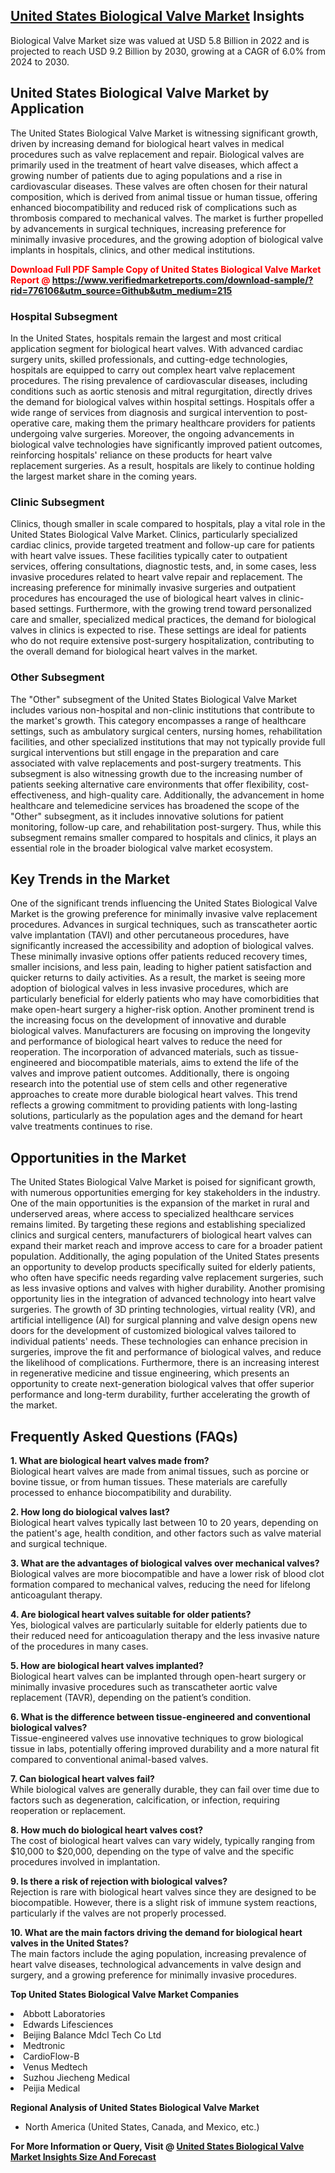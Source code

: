 <h2><a href="https://www.verifiedmarketreports.com/download-sample/?rid=776106&amp;utm_source=Github&amp;utm_medium=215" target="_blank">United States Biological Valve Market</a> Insights</h2><p>Biological Valve Market size was valued at USD 5.8 Billion in 2022 and is projected to reach USD 9.2 Billion by 2030, growing at a CAGR of 6.0% from 2024 to 2030.</p><p><div> <h2>United States Biological Valve Market by Application</h2> <p>The United States Biological Valve Market is witnessing significant growth, driven by increasing demand for biological heart valves in medical procedures such as valve replacement and repair. Biological valves are primarily used in the treatment of heart valve diseases, which affect a growing number of patients due to aging populations and a rise in cardiovascular diseases. These valves are often chosen for their natural composition, which is derived from animal tissue or human tissue, offering enhanced biocompatibility and reduced risk of complications such as thrombosis compared to mechanical valves. The market is further propelled by advancements in surgical techniques, increasing preference for minimally invasive procedures, and the growing adoption of biological valve implants in hospitals, clinics, and other medical institutions. <strong><p><span class=""><span style="color: #ff0000;"><strong>Download Full PDF Sample Copy of United States Biological Valve Market Report</strong> @ </span><a href="https://www.verifiedmarketreports.com/download-sample/?rid=776106&amp;utm_source=Github&amp;utm_medium=215" target="_blank">https://www.verifiedmarketreports.com/download-sample/?rid=776106&amp;utm_source=Github&amp;utm_medium=215</a></span></p></strong></p> <h3>Hospital Subsegment</h3> <p>In the United States, hospitals remain the largest and most critical application segment for biological heart valves. With advanced cardiac surgery units, skilled professionals, and cutting-edge technologies, hospitals are equipped to carry out complex heart valve replacement procedures. The rising prevalence of cardiovascular diseases, including conditions such as aortic stenosis and mitral regurgitation, directly drives the demand for biological valves within hospital settings. Hospitals offer a wide range of services from diagnosis and surgical intervention to post-operative care, making them the primary healthcare providers for patients undergoing valve surgeries. Moreover, the ongoing advancements in biological valve technologies have significantly improved patient outcomes, reinforcing hospitals' reliance on these products for heart valve replacement surgeries. As a result, hospitals are likely to continue holding the largest market share in the coming years. <h3>Clinic Subsegment</h3> <p>Clinics, though smaller in scale compared to hospitals, play a vital role in the United States Biological Valve Market. Clinics, particularly specialized cardiac clinics, provide targeted treatment and follow-up care for patients with heart valve issues. These facilities typically cater to outpatient services, offering consultations, diagnostic tests, and, in some cases, less invasive procedures related to heart valve repair and replacement. The increasing preference for minimally invasive surgeries and outpatient procedures has encouraged the use of biological heart valves in clinic-based settings. Furthermore, with the growing trend toward personalized care and smaller, specialized medical practices, the demand for biological valves in clinics is expected to rise. These settings are ideal for patients who do not require extensive post-surgery hospitalization, contributing to the overall demand for biological heart valves in the market. <h3>Other Subsegment</h3> <p>The "Other" subsegment of the United States Biological Valve Market includes various non-hospital and non-clinic institutions that contribute to the market's growth. This category encompasses a range of healthcare settings, such as ambulatory surgical centers, nursing homes, rehabilitation facilities, and other specialized institutions that may not typically provide full surgical interventions but still engage in the preparation and care associated with valve replacements and post-surgery treatments. This subsegment is also witnessing growth due to the increasing number of patients seeking alternative care environments that offer flexibility, cost-effectiveness, and high-quality care. Additionally, the advancement in home healthcare and telemedicine services has broadened the scope of the "Other" subsegment, as it includes innovative solutions for patient monitoring, follow-up care, and rehabilitation post-surgery. Thus, while this subsegment remains smaller compared to hospitals and clinics, it plays an essential role in the broader biological valve market ecosystem. <h2>Key Trends in the Market</h2> <p>One of the significant trends influencing the United States Biological Valve Market is the growing preference for minimally invasive valve replacement procedures. Advances in surgical techniques, such as transcatheter aortic valve implantation (TAVI) and other percutaneous procedures, have significantly increased the accessibility and adoption of biological valves. These minimally invasive options offer patients reduced recovery times, smaller incisions, and less pain, leading to higher patient satisfaction and quicker returns to daily activities. As a result, the market is seeing more adoption of biological valves in less invasive procedures, which are particularly beneficial for elderly patients who may have comorbidities that make open-heart surgery a higher-risk option. Another prominent trend is the increasing focus on the development of innovative and durable biological valves. Manufacturers are focusing on improving the longevity and performance of biological heart valves to reduce the need for reoperation. The incorporation of advanced materials, such as tissue-engineered and biocompatible materials, aims to extend the life of the valves and improve patient outcomes. Additionally, there is ongoing research into the potential use of stem cells and other regenerative approaches to create more durable biological heart valves. This trend reflects a growing commitment to providing patients with long-lasting solutions, particularly as the population ages and the demand for heart valve treatments continues to rise. <h2>Opportunities in the Market</h2> <p>The United States Biological Valve Market is poised for significant growth, with numerous opportunities emerging for key stakeholders in the industry. One of the main opportunities is the expansion of the market in rural and underserved areas, where access to specialized healthcare services remains limited. By targeting these regions and establishing specialized clinics and surgical centers, manufacturers of biological heart valves can expand their market reach and improve access to care for a broader patient population. Additionally, the aging population of the United States presents an opportunity to develop products specifically suited for elderly patients, who often have specific needs regarding valve replacement surgeries, such as less invasive options and valves with higher durability. Another promising opportunity lies in the integration of advanced technology into heart valve surgeries. The growth of 3D printing technologies, virtual reality (VR), and artificial intelligence (AI) for surgical planning and valve design opens new doors for the development of customized biological valves tailored to individual patients' needs. These technologies can enhance precision in surgeries, improve the fit and performance of biological valves, and reduce the likelihood of complications. Furthermore, there is an increasing interest in regenerative medicine and tissue engineering, which presents an opportunity to create next-generation biological valves that offer superior performance and long-term durability, further accelerating the growth of the market. <h2>Frequently Asked Questions (FAQs)</h2> <p><strong>1. What are biological heart valves made from?</strong><br>Biological heart valves are made from animal tissues, such as porcine or bovine tissue, or from human tissues. These materials are carefully processed to enhance biocompatibility and durability.</p> <p><strong>2. How long do biological valves last?</strong><br>Biological heart valves typically last between 10 to 20 years, depending on the patient's age, health condition, and other factors such as valve material and surgical technique.</p> <p><strong>3. What are the advantages of biological valves over mechanical valves?</strong><br>Biological valves are more biocompatible and have a lower risk of blood clot formation compared to mechanical valves, reducing the need for lifelong anticoagulant therapy.</p> <p><strong>4. Are biological heart valves suitable for older patients?</strong><br>Yes, biological valves are particularly suitable for elderly patients due to their reduced need for anticoagulation therapy and the less invasive nature of the procedures in many cases.</p> <p><strong>5. How are biological heart valves implanted?</strong><br>Biological heart valves can be implanted through open-heart surgery or minimally invasive procedures such as transcatheter aortic valve replacement (TAVR), depending on the patient’s condition.</p> <p><strong>6. What is the difference between tissue-engineered and conventional biological valves?</strong><br>Tissue-engineered valves use innovative techniques to grow biological tissue in labs, potentially offering improved durability and a more natural fit compared to conventional animal-based valves.</p> <p><strong>7. Can biological heart valves fail?</strong><br>While biological valves are generally durable, they can fail over time due to factors such as degeneration, calcification, or infection, requiring reoperation or replacement.</p> <p><strong>8. How much do biological heart valves cost?</strong><br>The cost of biological heart valves can vary widely, typically ranging from $10,000 to $20,000, depending on the type of valve and the specific procedures involved in implantation.</p> <p><strong>9. Is there a risk of rejection with biological valves?</strong><br>Rejection is rare with biological heart valves since they are designed to be biocompatible. However, there is a slight risk of immune system reactions, particularly if the valves are not properly processed.</p> <p><strong>10. What are the main factors driving the demand for biological heart valves in the United States?</strong><br>The main factors include the aging population, increasing prevalence of heart valve diseases, technological advancements in valve design and surgery, and a growing preference for minimally invasive procedures.</p></div></p><p><strong>Top United States Biological Valve Market Companies</strong></p><div data-test-id=""><p><li>Abbott Laboratories</li><li> Edwards Lifesciences</li><li> Beijing Balance Mdcl Tech Co Ltd</li><li> Medtronic</li><li> CardioFlow-B</li><li> Venus Medtech</li><li> Suzhou Jiecheng Medical</li><li> Peijia Medical</li></p><div><strong>Regional Analysis of&nbsp;United States Biological Valve Market</strong></div><ul><li dir="ltr"><p dir="ltr">North America&nbsp;(United States, Canada, and Mexico, etc.)</p></li></ul><p><strong>For More Information or Query, Visit @&nbsp;</strong><strong><a href="https://www.verifiedmarketreports.com/product/biological-valve-market/?utm_source=Github&amp;utm_medium=215" target="_blank">United States Biological Valve Market Insights Size And Forecast</a></strong></p></div>
